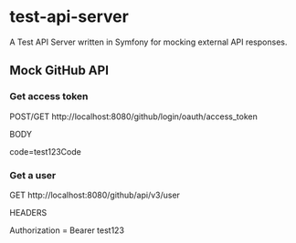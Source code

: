 # test-api-server
A  Test API Server written in Symfony for mocking external API responses.

## Mock GitHub API

### Get access token
POST/GET http://localhost:8080/github/login/oauth/access_token

BODY 

code=test123Code

### Get a user
GET http://localhost:8080/github/api/v3/user

HEADERS 

Authorization = Bearer test123

